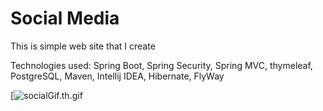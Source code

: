 # Social Media

This is simple web site that I create

Technologies used: Spring Boot, Spring Security, Spring MVC, thymeleaf, PostgreSQL, Maven, Intellij IDEA, Hibernate, FlyWay

[![socialGif.th.gif](https://github.com/KirillAmber/SocialMedia/blob/2186c104276f15dfabe327be01edd1164ab2cd46/socialGif.gif)
